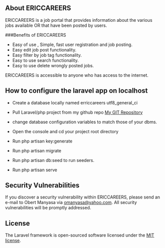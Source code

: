 
## About ERICCAREERS

ERICCAREERS is a job portal that provides information about the various jobs available OR that have been posted by users.

###Benefits of ERICCAREERS

- Easy of use , Simple, fast user registration and job posting.
- Easy edit job post functionality.
- Easy filter by job tag functionality.
- Easy to use search functionality.
- Easy to use delete wrongly posted jobs.

ERICCAREERS is accessible to anyone who has access to the internet.

## How to configure the laravel app on localhost

- Create a database locally named erriccareers utf8_general_ci
- Pull Laravel/php project from my github repo [My GIT Repository](https://github.com/wealthymanyasa/ericcareers.git)

- change database configuration variables to match those of your dbms.
- Open the console and cd your project root directory
- Run php artisan key:generate
- Run php artisan migrate
- Run php artisan db:seed to run seeders.
- Run php artisan serve

## Security Vulnerabilities

If you discover a security vulnerability within ERICCAREERS, please send an e-mail to Obert Manyasa via [omanyasa@yahoo.com](mailto:omanyasa@yahoo.com). All security vulnerabilities will be promptly addressed.

## License

The Laravel framework is open-sourced software licensed under the [MIT license](https://opensource.org/licenses/MIT).
